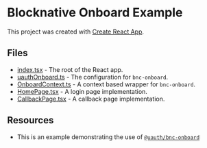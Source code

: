# Blocknative Onboard Example

This project was created with [Create React App](https://create-react-app.dev).

## Files

- [index.tsx](./src/index.tsx) - The root of the React app.
- [uauthOnboard.ts](./src/uauthOnboard.ts) - The configuration for `bnc-onboard`.
- [OnboardContext.ts](./src/OnboardContext.ts) - A context based wrapper for `bnc-onboard`.
- [HomePage.tsx](./src/HomePage.tsx) - A login page implementation.
- [CallbackPage.tsx](./src/CallbackPage.tsx) - A callback page implementation.

## Resources

- This is an example demonstrating the use of [`@uauth/bnc-onboard`](../../packages/bnc-onboard)
